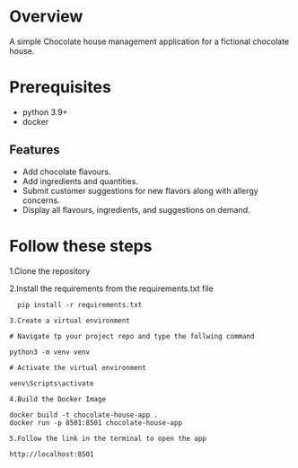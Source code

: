 # Overview
A simple Chocolate house management application for a fictional chocolate house.
# Prerequisites
- python 3.9+
- docker 
## Features

- Add chocolate flavours.
- Add ingredients and quantities.
- Submit customer suggestions for new flavors along with allergy concerns.
- Display all flavours, ingredients, and suggestions on demand.

# Follow these steps

1.Clone the repository

2.Install the requirements from the requirements.txt file
  ```
    pip install -r requirements.txt

3.Create a virtual environment

# Navigate tp your project repo and type the follwing command

  python3 -m venv venv

# Activate the virtual environment

  venv\Scripts\activate

4.Build the Docker Image
  
  docker build -t chocolate-house-app .
  docker run -p 8501:8501 chocolate-house-app

5.Follow the link in the terminal to open the app

  http://localhost:8501
